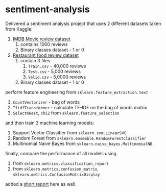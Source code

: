 # sentiment-analysis
Delivered a sentiment analysis project that uses 2 different datasets taken from Kaggle:
1. [IMDB Movie review dataset](https://www.kaggle.com/datasets/columbine/imdb-dataset-sentiment-analysis-in-csv-format)
   1. contains 1000 reviews
   2. Binary classes dataset - 1 or 0
2. [Restaurant food review dataset](https://www.kaggle.com/datasets/vigneshwarsofficial/reviews)
   1. contain 3 files
      1. `Train.csv` - 40,000 reviews
      2. `Test.csv` - 5,000 reviews
      3. `Valid.csv` - 5,0000 reviews
    2. Binary classes dataset - 1 or 0

perform feature engineering from `sklearn.feature_extraction.text`
1. `CountVectorizer` - bag of words
2. `TfidfTransformer` - calculate TF-IDF on the bag of words matrix
3. `SelectKBest`, `chi2` from `sklearn.feature_selection`

and then train 3 machine learning models:
1. Support Vector Classifier from `sklearn.svm.LinearSVC`
2. Random Forest from `sklearn.ensemble.RandomForestClassifier`
3. Multinomial Naive Bayes from `sklearn.naive_bayes.MultinomialNB`

finally, compare the performance of all models using
1. from `sklearn.metrics.classification_report`
2. from `sklearn.metrics.confusion_matrix`, `sklearn.metrics.ConfusionMatrixDisplay`


added a [short report](/report/) here as well.
